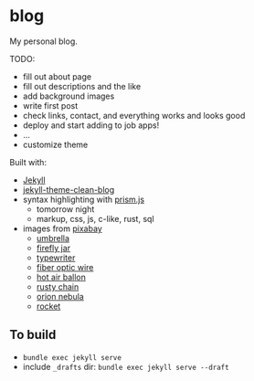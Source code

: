 # blog

My personal blog.

TODO:
- fill out about page
- fill out descriptions and the like
- add background images
- write first post
- check links, contact, and everything works and looks good
- deploy and start adding to job apps!
- ...
- customize theme

Built with:
- [Jekyll](https://jekyllrb.com/)
- [jekyll-theme-clean-blog](https://github.com/StartBootstrap/startbootstrap-clean-blog-jekyll)
- syntax highlighting with [prism.js](https://prismjs.com/index.html)
    - tomorrow night
    - markup, css, js, c-like, rust, sql
- images from [pixabay](https://pixabay.com/)
    - [umbrella](https://pixabay.com/photos/umbrella-rainy-weather-background-4692572/)
    - [firefly jar](https://pixabay.com/photos/lights-fireflies-glow-glowworms-5310589/)
    - [typewriter](https://pixabay.com/photos/typewriter-vintage-keyboard-letter-7686633/)
    - [fiber optic wire](https://pixabay.com/photos/fiber-cable-wire-connection-4814456/)
    - [hot air ballon](https://pixabay.com/photos/hot-air-balloon-lake-balloon-sky-736879/)
    - [rusty chain](https://pixabay.com/photos/chain-rust-iron-metal-macro-rusty-566778/)
    - [orion nebula](https://pixabay.com/photos/orion-nebula-emission-nebula-11107/)
    - [rocket](https://pixabay.com/illustrations/space-rocket-night-cartoon-3262811/)

## To build
- `bundle exec jekyll serve`
- include `_drafts` dir: `bundle exec jekyll serve --draft`